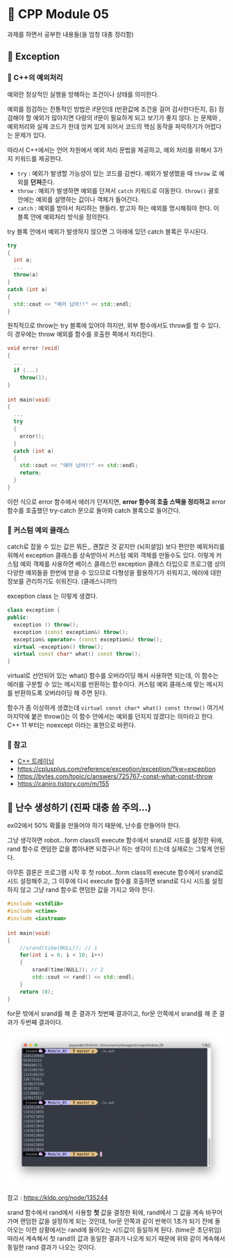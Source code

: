 # 🌟 CPP Module 05

과제를 하면서 공부한 내용들(을 엄청 대충 정리함)

## 🌸 Exception

### 🌱 C++의 예외처리

예외란 정상적인 실행을 방해하는 조건이나 상태를 의미한다.

예외를 점검하는 전통적인 방법은 if문인데 (반환값에 조건을 걸어 검사한다든지, 등) 점검해야 할 예외가 많아지면 다량의 if문이 필요하게 되고 보기가 좋지 않다. 는 문제와 , 예외처리와 실제 코드가 한데 엉켜 있게 되어서 코드의 핵심 동작을 파악하기가 어렵다는 문제가 있다.

따라서 C++에서는 언어 차원에서 예외 처리 문법을 제공하고, 예외 처리를 위해서 3가지 키워드를 제공한다.

- `try` : 예외가 발생할 가능성이 있는 코드를 감싼다. 예외가 발생했을 때 `throw` 로 예외를 **던져**준다.
- `throw` : 예외가 발생하면 예외를 던져서 `catch` 키워드로 이동한다. `throw()` 괄호 안에는 예외를 설명하는 값이나 객체가 들어간다.
- `catch` : 예외를 받아서 처리하는 핸들러. 받고자 하는 예외를 명시해줘야 한다. 이 블록 안에 예외처리 방식을 정의한다.

try 블록 안에서 예외가 발생하지 않으면 그 아래에 있던 catch 블록은 무시된다.

```cpp
try
{
  int a;
  ...
  throw(a)
}
catch (int a)
{
  std::cout << "에러 났어!!" << std::endl;
}
```

원칙적으로 throw는 try 블록에 있어야 하지만, 외부 함수에서도 throw를 할 수 있다. 이 경우에는 throw 예외를 함수를 호출한 쪽에서 처리한다.

```cpp
void error (void)
{
  ...
  if (...)
    throw(1);
}

int main(void)
{
  ...
  try
  {
    error();
  }
  catch (int a)
  {
    std::cout << "에러 났어!!" << std::endl;
    return;
  }
}
```

이런 식으로 error 함수에서 에러가 던져지면, **error 함수의 호출 스택을 정리하고** error 함수를 호출했던 try-catch 문으로 돌아와 catch 블록으로 들어간다.

### 🌱 커스텀 예외 클래스

catch로 잡을 수 있는 값은 뭐든,, 괜찮은 것 같지만 (뇌피셜임) 보다 편안한 예외처리를 위해서 exception 클래스를 상속받아서 커스텀 예외 객체를 만들수도 있다. 이렇게 커스텀 예외 객체를 사용하면 베이스 클래스인 exception 클래스 타입으로 프로그램 상의 다양한 예외들을 한번에 받을 수 있으므로 다형성을 활용하기가 쉬워지고, 에러에 대한 정보를 관리하기도 쉬워진다. (클래스니까!!)

exception class 는 이렇게 생겼다.

```cpp
class exception {
public:
  exception () throw();
  exception (const exception&) throw();
  exception& operator= (const exception&) throw();
  virtual ~exception() throw();
  virtual const char* what() const throw();
}
```

virtual로 선언되어 있는 what() 함수를 오버라이딩 해서 사용하면 되는데, 이 함수는 에러를 구분할 수 있는 메시지를 반환하는 함수이다. 커스텀 예외 클래스에 맞는 메시지를 반환하도록 오버라이딩 해 주면 된다.

함수가 좀 이상하게 생겼는데 `virtual const char* what() const throw()` 여기서 마지막에 붙은 throw()는 이 함수 안에서는 예외를 던지지 않겠다는 의미라고 한다. C++ 11 부터는 noexcept 이라는 표현으로 바뀐다.

### 🌱 참고

- [C++ 트레이닝](https://www.hanbit.co.kr/store/books/look.php?p_code=B7818919239)
- <https://cplusplus.com/reference/exception/exception/?kw=exception>
- <https://bytes.com/topic/c/answers/725767-const-what-const-throw>
- <https://caniro.tistory.com/m/155>

## 🌸 난수 생성하기 (진짜 대충 씀 주의...)

ex02에서 50% 확률을 만들어야 하기 때문에, 난수를 만들어야 한다.

그냥 생각하면 robot...form class의 execute 함수에서 srand로 시드를 설정한 뒤에, rand 함수로 랜덤한 값을 뽑아내면 되겠구나! 하는 생각이 드는데 실제로는 그렇게 안된다.

아무튼 결론은 프로그램 시작 후 첫 robot...form class의 execute 함수에서 srand로 시드 설정해주고, 그 이후에 다시 execute 함수를 호출하면 srand로 다시 시드를 설정하지 않고 그냥 rand 함수로 랜덤한 값을 가지고 와야 한다.

```cpp
#include <cstdlib>
#include <ctime>
#include <iostream>

int main(void)
{
	//srand(time(NULL)); // 1
	for(int i = 0; i < 10; i++)
	{
		srand(time(NULL)); // 2
		std::cout << rand() << std::endl;
	}
	return (0);
}
```

for문 밖에서 srand를 해 준 결과가 첫번째 결과이고, for문 안쪽에서 srand를 해 준 결과가 두번째 결과이다.

![](./imgs/rand_test.png)

참고 : <https://kldp.org/node/135244>

srand 함수에서 rand에서 사용할 **첫** 값을 결정한 뒤에, rand에서 그 값을 계속 바꾸어가며 랜덤한 값을 설정하게 되는 것인데, for문 안쪽과 같이 반복이 1초가 되기 전에 돌아오는 이런 상황에서는 rand에 들어오는 시드값이 동일하게 된다. (time은 초단위임) 따라서 계속해서 첫 rand의 값과 동일한 결과가 나오게 되기 때문에 위와 같이 계속해서 동일한 rand 결과가 나오는 것이다.
